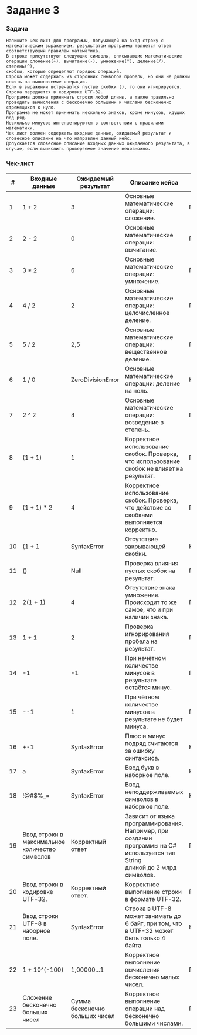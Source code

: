 # Задание 3

### Задача
```
Напишите чек-лист для программы, получающей на вход строку с математическим выражением, результатом программы является ответ соответствующий правилам математика.
В строке присутствуют следующие символы, описывающие математические операции сложение(+), вычитание(-), умножение(*), деление(/), степень(^),
скобки, которые определяют порядок операций.
Строка может содержать из сторонних символов пробелы, но они не должны влиять на выполняемые операции.
Если в выражении встречаются пустые скобки (), то они игнорируются.
Строка передается в кодировке UTF-32.
Программа должна принимать строки любой длины, а также правильно проводить вычисления с бесконечно большими и числами бесконечно стремящихся к нулю.
Программа не может принимать несколько знаков, кроме минусов, идущих под ряд.
Несколько минусов интепретируются в соответствии с правилами математики. 
Чек лист должен содержать входные данные, ожидаемый результат и словесное описание на что направлен данный кейс.
Допускается словесное описание входных данных ожидаемого результата, в случае, если вычислить проверяемое значение невозможно.
```

### Чек-лист

| #  | Входные данные                                 | Ожидаемый результат            | Описание кейса                                                                                                                   | Тип теста  |
|----|------------------------------------------------|--------------------------------|----------------------------------------------------------------------------------------------------------------------------------|------------|
| 1  | 1 + 2                                          | 3                              | Основные математические операции: сложение.                                                                                      | Позитивный |
| 2  | 2 - 2                                          | 0                              | Основные математические операции: вычитание.                                                                                     | Позитивный |
| 3  | 3 * 2                                          | 6                              | Основные математические операции: умножение.                                                                                     | Позитивный |
| 4  | 4 / 2                                          | 2                              | Основные математические операции: целочисленное деление.                                                                         | Позитивный |
| 5  | 5 / 2                                          | 2,5                            | Основные математические операции: вещественное деление.                                                                          | Позитивный |
| 6  | 1 / 0                                          | ZeroDivisionError              | Основные математические операции: деление на ноль.                                                                               | Негативный |
| 7  | 2 ^ 2                                          | 4                              | Основные математические операции: возведение в степень.                                                                          | Позитивный |
| 8  | (1 + 1)                                        | 1                              | Корректное использование скобок. Проверка, что использование скобок не влияет на результат.                                      | Позитивный |
| 9  | (1 + 1) * 2                                    | 4                              | Корректное использование скобок. Проверка, что действие со скобками выполняется корректно.                                       | Позитивный |
| 10 | (1 + 1                                         | SyntaxError                    | Отсутствие закрывающей скобки.                                                                                                   | Негативный |
| 11 | ()                                             | Null                           | Проверка влияния пустых скобок на результат.                                                                                     | Позитивный |
| 12 | 2(1 + 1)                                       | 4                              | Отсутствие знака умножения. Происходит то же самое, что и при наличии знака.                                                     | Позитивный |
| 13 | 1 +          1                                 | 2                              | Проверка игнорирования пробела на результат.                                                                                     | Позитивный |
| 14 | -1                                             | -1                             | При нечётном количестве минусов в результате остаётся минус.                                                                     | Позитивный |
| 15 | --1                                            | 1                              | При чётном количестве минусов в результате не будет минуса.                                                                      | Позитивный |
| 16 | +-1                                            | SyntaxError                    | Плюс и минус подряд считаются за ошибку синтаксиса.                                                                              | Негативный |
| 17 | a                                              | SyntaxError                    | Ввод букв в наборное поле.                                                                                                       | Негативный |
| 18 | !@#$%_=                                        | SyntaxError                    | Ввод неподдерживаемых символов в наборное поле.                                                                                  | Негативное |
| 19 | Ввод строки в максимальное количество символов | Корректный ответ               | Зависит от языка  программирования. Например, при создании программы на C# используется тип String<br>длиной до 2 млрд символов. | Позитивный |
| 20 | Ввод строки в кодировке UTF-32.                | Корректный ответ.              | Корректное выполнение строки в формате UTF-32.                                                                                   | Позитивный |
| 21 | Ввод строки UTF-8 в наборное поле.             | SyntaxError                    | Строка в UTF-8 может занимать до 6 байт, при том, что в UTF-32 может быть только 4 байта.                                        | Негативный |
| 22 | 1 + 10^(-100)                                  | 1,00000...1                    | Корректное выполнение вычисления бесконечно малых чисел.                                                                         | Позитивный |
| 23 | Сложение бесконечно больших чисел              | Сумма бесконечно больших чисел | Корректное выполнение операции над бесконечно большими числами.                                                                  | Позитивный |
